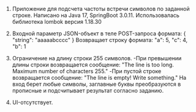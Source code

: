 1) Приложение для подсчета частоты встречи символов по заданной строке.
   Написано на Java 17, SpringBoot 3.0.11.
   Использовалась библиотека lombok версия 1.18.30
2) Входной параметр JSON-объект в теле POST-запроса формата:
   {
   "string": "aaaaabcccc"
   }
   Возвращает строку формата: "a": 5, "c": 4, "b": 1

3) Ограничение на длину строки 255 символов.
   -При превышении длины строки возвращается сообщение:
   "The line is too long. Maximum number of characters 255."
   -При пустой строке возвращается сообщение: "The line is empty! Write something."
   На вход берет любые символы, заглавные буквы преобразуются в прописные и подсчитывает результат согласно заданию.
4) UI-отсутствует.